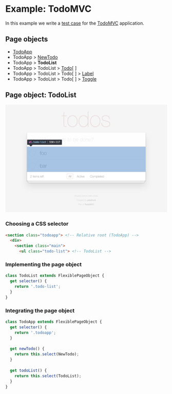 # Example: TodoMVC

In this example we write a [test case](../index.md#test-case) for the [TodoMVC][external-todomvc] application.

## Page objects

- [TodoApp](./1-todo-app.md#page-object-todoapp)
- TodoApp > [NewTodo](./2-new-todo.md#page-object-newtodo)
- TodoApp > **TodoList**
- TodoApp > TodoList > [Todo](./4-todo.md#page-object-todo)[ ]
- TodoApp > TodoList > Todo[ ] > [Label](./5-label.md#page-object-label)
- TodoApp > TodoList > Todo[ ] > [Toggle](./6-toggle.md#page-object-toggle)

## Page object: TodoList

![todo-list](../images/todo-list.png)

### Choosing a CSS selector

```html
<section class="todoapp"> <!-- Relative root (TodoApp) -->
  <div>
    <section class="main">
      <ul class="todo-list"> <!-- TodoList -->
```

### Implementing the page object

```js
class TodoList extends FlexiblePageObject {
  get selector() {
    return '.todo-list';
  }
}
```

### Integrating the page object

```js
class TodoApp extends FlexiblePageObject {
  get selector() {
    return '.todoapp';
  }

  get newTodo() {
    return this.select(NewTodo);
  }

  get todoList() {
    return this.select(TodoList);
  }
}
```

[external-todomvc]: http://todomvc.com/examples/react/#/
